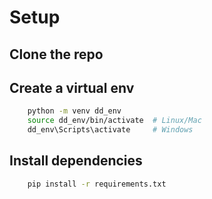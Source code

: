 # Setup

## Clone the repo

## Create a virtual env
```bash
    python -m venv dd_env
    source dd_env/bin/activate  # Linux/Mac
    dd_env\Scripts\activate     # Windows
```

## Install dependencies
```bash
    pip install -r requirements.txt
```
